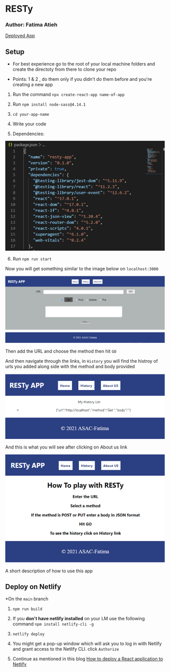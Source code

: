 # RESTy


### Author: Fatima Atieh

[Deployed App](https://601b04a96cc7a7008e00df65--resty-app-fatima.netlify.app)

## Setup

* For best experience go to the root of your local machine folders and create the directoty from there to clone your repo

* Points: 1 & 2 , do them only if you didn't do them before and you're creating a new app

1. Run the command `npx create-react-app name-of-app`

2. Run `npm install node-sass@4.14.1`

3. `cd your-app-name`

4. Write your code

5. Dependencies: 

![dep](assets/routin.PNG)

6. Run `npm run start`

Now you will get something similar to the image below on `localhost:3000`

![routing-1](assets/routing.PNG)


Then add the URL and choose the method then hit `GO`

And then navigate through the links, in `History` you will find the histroy of urls you added along side with the method and body provided

![history](assets/history-link.PNG)

And this is what you will see after clicking on About us link

![help](assets/help.PNG)

A short description of how to use this app



## Deploy on Netlify

*On the `main` branch

1. `npm run build`

2. If you **don't have netlify installed** on your LM use the following command 
`npm install netlify-cli -g`

3. `netlify deploy`

4. You might get a pop-up window which will ask you to log in with Netlify and grant access to the Netlify CLI.
click `Authorize`

5. Continue as mentioned in this blog [How to deploy a React application to Netlify](https://www.freecodecamp.org/news/how-to-deploy-a-react-application-to-netlify-363b8a98a985/)





